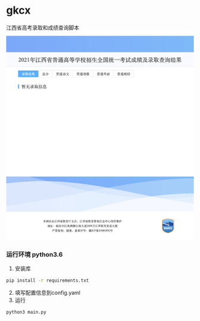 # gkcx
 江西省高考录取和成绩查询脚本
 ![结果](gkcx.png)

### 运行环境 python3.6
1. 安装库
```bash
pip install -r requirements.txt
```
2. 填写配置信息到config.yaml
3. 运行

```bash
python3 main.py
```
